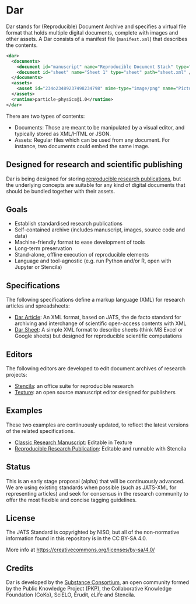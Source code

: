 # Dar

Dar stands for (Reproducible) Document Archive and specifies a virtual file format that holds multiple digital documents, complete with images and other assets. A Dar consists of a manifest file (`manifest.xml`) that describes the contents.

```xml
<dar>
  <documents>
    <document id="manuscript" name="Reproducible Document Stack" type="article" path="manuscript.xml" />
    <document id="sheet" name="Sheet 1" type="sheet" path="sheet.xml" />
  </documents>
  <assets>
    <asset id="234o23489237498234798" mime-type="image/png" name="Picture 1" path="234o23489237498234798.png"/>
  </assets>
  <runtime>particle-physics@1.0</runtime>
</dar>
```

There are two types of contents:

- Documents:  Those are meant to be manipulated by a visual editor, and typically stored as XML/HTML or JSON.
- Assets: Regular files which can be used from any document. For instance, two documents could embed the same image.

## Designed for research and scientific publishing

Dar is being designed for storing [reproducible research publications](https://elifesciences.org/labs/7dbeb390/reproducible-document-stack-supporting-the-next-generation-research-article), but the underlying concepts are suitable for any kind of digital documents that should be bundled together with their assets.

## Goals

- Establish standardised research publications
- Self-contained archive (includes manuscript, images, source code and data)
- Machine-friendly format to ease development of tools
- Long-term preservation
- Stand-alone, offline execution of reproducible elements
- Language and tool-agnostic (e.g. run Python and/or R, open with Jupyter or Stencila)

## Specifications

The following specifications define a markup language (XML) for research articles and spreadsheets:

- [Dar Article](DarArticle.md): An XML format, based on JATS, the de facto standard for archiving and interchange of scientific open-access contents with XML
- [Dar Sheet](DarSheet.md): A simple XML format to describe sheets (think MS Excel or Google sheets) but designed for reproducible scientific computations

## Editors

The following editors are developed to edit document archives of research projects:

- [Stencila](https://github.com/stencila/stencila): an office suite for reproducible research
- [Texture](https://github.com/substance/texture): an open source manuscript editor designed for publishers

## Examples

These two examples are continuously updated, to reflect the latest versions of the related specifications.

- [Classic Research Manuscript](examples/classic-manuscript): Editable in Texture
- [Reproducible Research Publication](examples/reproducible-publication): Editable and runnable with Stencila

## Status

This is an early stage proposal (alpha) that will be continuously advanced. We are using existing standards when possible (such as JATS-XML for representing articles) and seek for consensus in the research community to offer the most flexible and concise tagging guidelines.

## License

The JATS Standard is copyrighted by NISO, but all of the non-normative 
information found in this repository is in the CC BY-SA 4.0.

More info at https://creativecommons.org/licenses/by-sa/4.0/

## Credits

Dar is developed by the [Substance Consortium](http://substance.io/consortium/), an open community formed by the Public Knowledge Project (PKP), the Collaborative Knowledge Foundation (CoKo), SciELO, Érudit, eLife and Stencila.
